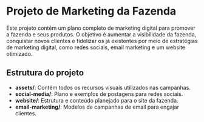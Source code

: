 # Projeto de Marketing da Fazenda

Este projeto contém um plano completo de marketing digital para promover a fazenda e seus produtos. O objetivo é aumentar a visibilidade da fazenda, conquistar novos clientes e fidelizar os já existentes por meio de estratégias de marketing digital, como redes sociais, email marketing e um website otimizado.

## Estrutura do projeto

- **assets/**: Contém todos os recursos visuais utilizados nas campanhas.
- **social-media/**: Plano e exemplos de postagens para redes sociais.
- **website/**: Estrutura e conteúdo planejado para o site da fazenda.
- **email-marketing/**: Modelos de campanhas de email para engajar clientes.
